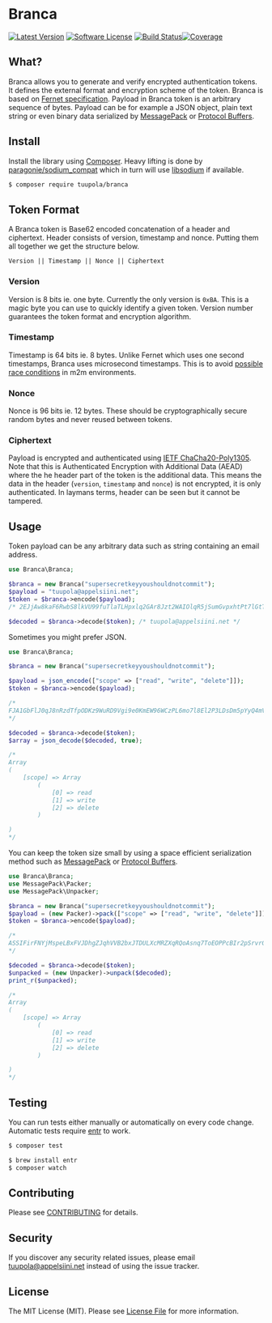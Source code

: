 #  Branca

[![Latest Version](https://img.shields.io/packagist/v/tuupola/branca.svg?style=flat-square)](https://packagist.org/packages/tuupola/branca)
[![Software License](https://img.shields.io/badge/license-MIT-brightgreen.svg?style=flat-square)](LICENSE.md)
[![Build Status](https://img.shields.io/travis/tuupola/branca/master.svg?style=flat-square)](https://travis-ci.org/tuupola/branca)[![Coverage](http://img.shields.io/codecov/c/github/tuupola/branca.svg?style=flat-square)](https://codecov.io/github/tuupola/branca)

## What?

Branca allows you to generate and verify encrypted authentication tokens. It
defines the external format and encryption scheme of the token. Branca is based on
[Fernet specification](https://github.com/fernet/spec/blob/master/Spec.md). Payload in Branca token is an arbitrary sequence of bytes. Payload can be for example
a JSON object, plain text string or even binary data serialized by [MessagePack](http://msgpack.org/) or [Protocol Buffers](https://developers.google.com/protocol-buffers/).

## Install

Install the library using [Composer](https://getcomposer.org/). Heavy lifting is done by [paragonie/sodium_compat](https://github.com/paragonie/sodium_compat) which in turn will use [libsodium](https://paragonie.com/book/pecl-libsodium) if available.

``` bash
$ composer require tuupola/branca
```

## Token Format

A Branca token is Base62 encoded concatenation of a header and ciphertext. Header
consists of version, timestamp and nonce. Putting them all together we get the
structure below.

```
Version || Timestamp || Nonce || Ciphertext
```

### Version

Version is 8 bits ie. one byte. Currently the only version is `0xBA`. This is a
magic byte you can use to quickly identify a given token. Version number guarantees
the token format and encryption algorithm.

### Timestamp

Timestamp is 64 bits ie. 8 bytes. Unlike Fernet which uses one second timestamps,
Branca uses microsecond timestamps. This is to avoid [possible race conditions](https://github.com/fernet/spec/issues/12) in m2m environments.

### Nonce

Nonce is 96 bits ie. 12 bytes. These should be cryptographically secure random bytes
and never reused between tokens.

### Ciphertext

Payload is encrypted and authenticated using [IETF ChaCha20-Poly1305](https://download.libsodium.org/doc/secret-key_cryptography/chacha20-poly1305.html).
Note that this is Authenticated Encryption with Additional Data (AEAD) where the
he header part of the token is the additional data. This means the data in the
header (`version`, `timestamp` and `nonce`) is not encrypted, it is only
authenticated. In laymans terms, header can be seen but it cannot be tampered.

## Usage

Token payload can be any arbitrary data such as string containing an email
address.

```php
use Branca\Branca;

$branca = new Branca("supersecretkeyyoushouldnotcommit");
$payload = "tuupola@appelsiini.net";
$token = $branca->encode($payload);
/* 2EJjAw8kaF6RwbS8lkVU99fuTlaTLHpxlq2GAr8Jzt2WAIOlqR5jSumGvpxhtPt7lGtTjcdOcYcc8tnT */

$decoded = $branca->decode($token); /* tuupola@appelsiini.net */
```

Sometimes you might prefer JSON.

```php
use Branca\Branca;

$branca = new Branca("supersecretkeyyoushouldnotcommit");

$payload = json_encode(["scope" => ["read", "write", "delete"]]);
$token = $branca->encode($payload);

/*
FJA1GbFlJ0qJ8nRzdTfpODKz9WuRD9Vgi9e0KmEW96WCzPL6mo7l8El2P3LDsDm5pYyQ4mV3CIY0HOOT5M87w0nlwJysgafIE
*/

$decoded = $branca->decode($token);
$array = json_decode($decoded, true);

/*
Array
(
    [scope] => Array
        (
            [0] => read
            [1] => write
            [2] => delete
        )

)
*/
```

You can keep the token size small by using a space efficient serialization method such as [MessagePack](http://msgpack.org/) or [Protocol Buffers](https://developers.google.com/protocol-buffers/).

```php
use Branca\Branca;
use MessagePack\Packer;
use MessagePack\Unpacker;

$branca = new Branca("supersecretkeyyoushouldnotcommit");
$payload = (new Packer)->pack(["scope" => ["read", "write", "delete"]]);
$token = $branca->encode($payload);

/*
ASSIFirFNYjMspeLBxFVJDhgZJqhVVB2bxJTDULXcMRZXqRQoAsnq7ToEOPPcBIr2pSrvrGQtZQnMAY7Zrdbj
*/

$decoded = $branca->decode($token);
$unpacked = (new Unpacker)->unpack($decoded);
print_r($unpacked);

/*
Array
(
    [scope] => Array
        (
            [0] => read
            [1] => write
            [2] => delete
        )

)
*/
```

## Testing

You can run tests either manually or automatically on every code change. Automatic tests require [entr](http://entrproject.org/) to work.

``` bash
$ composer test
```
``` bash
$ brew install entr
$ composer watch
```

## Contributing

Please see [CONTRIBUTING](CONTRIBUTING.md) for details.

## Security

If you discover any security related issues, please email tuupola@appelsiini.net instead of using the issue tracker.

## License

The MIT License (MIT). Please see [License File](LICENSE.md) for more information.
